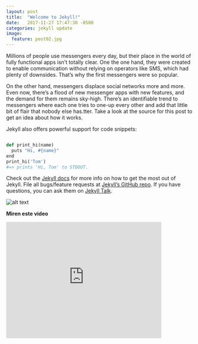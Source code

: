 ```yaml
---
layout: post
title:  "Welcome to Jekyll!"
date:   2017-11-27 17:47:30 -0500
categories: jekyll update
image:
  feature: post02.jpg
---
```


Millions of people use messengers every day, but their place in the world of fully functional apps isn’t totally clear. One the one hand, they were created to enable communication without relying on operators like SMS, which had plenty of downsides. That’s why the first messengers were so popular.

On the other hand, messengers displace social networks more and more. Even now, there’s a flood of new messenger apps with new features, and the demand for them remains sky-high. There’s an identifiable trend to messengers where each one tries to one-up every other and add that little bit of flair that nobody else has.tter. Take a look at the source for this post to get an idea about how it works.

Jekyll also offers powerful support for code snippets:
```python

def print_hi(name)
  puts "Hi, #{name}"
end
print_hi('Tom')
#=> prints 'Hi, Tom' to STDOUT.

```
Check out the [Jekyll docs][jekyll-docs] for more info on how to get the most out of Jekyll. File all bugs/feature requests at [Jekyll’s GitHub repo][jekyll-gh]. If you have questions, you can ask them on [Jekyll Talk][jekyll-talk].

[jekyll-docs]: https://jekyllrb.com/docs/home
[jekyll-gh]:   https://github.com/jekyll/jekyll
[jekyll-talk]: https://talk.jekyllrb.com/


![alt text](https://static.leica-camera.com/var/leica/storage/images/media/media-asset-management-mam/global-international/photography/m-system/leica-m-typ-262/features/group_2400x1350/1613263-1-eng-MA/Group_2400x1350_teaser-1200x675.jpg "Logo Title Text 1")

**Miren este video**

<iframe width="420" height="315" src="http://www.youtube.com/embed/dQw4w9WgXcQ" frameborder="0" allowfullscreen></iframe>

